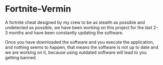 # Fortnite-Vermin
A fortnite cheat designed by my crew to be as stealth as possible and undetected as possible, we have been working on this project for the last 2-3 months and have been constantly updating the software.

Once you have downloaded the software and you execute the application, and nothing seems to happen, that means the software is not up to date and we are working on it, because using outdated software will lead to you getting banned.
